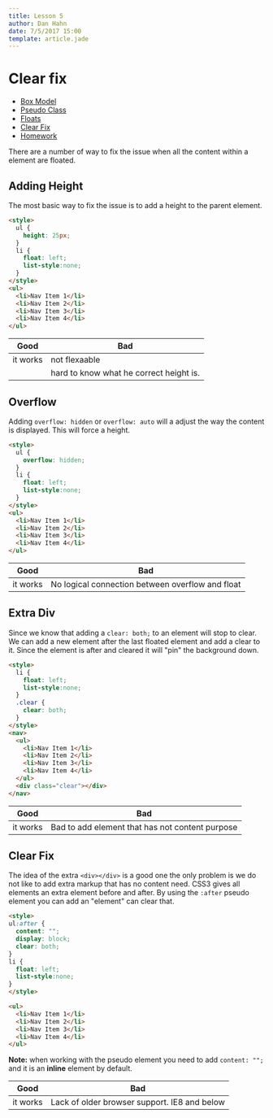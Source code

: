 ```yaml
---
title: Lesson 5
author: Dan Hahn
date: 7/5/2017 15:00
template: article.jade
---
```


# Clear fix

* [Box Model]()
* [Pseudo Class](pseudo.html)
* [Floats](floats.html)
* [Clear Fix](clear-fix.html)
* [Homework](homework.html)

There are a number of way to fix the issue when all the content within a element are floated.

## Adding Height

The most basic way to fix the issue is to add a height to the parent element.

```html
<style>
  ul {
    height: 25px;
  }
  li {
    float: left;
    list-style:none;
  }
</style>
<ul>
  <li>Nav Item 1</li>
  <li>Nav Item 2</li>
  <li>Nav Item 3</li>
  <li>Nav Item 4</li>
</ul>
```

| Good     | Bad                                     |
|----------|-----------------------------------------|
| it works | not flexaable                           |
|          | hard to know what he correct height is. |

## Overflow

Adding `overflow: hidden` or `overflow: auto` will a adjust the way the content is displayed.  This will force a height.
```html
<style>
  ul {
    overflow: hidden;
  }
  li {
    float: left;
    list-style:none;
  }
</style>
<ul>
  <li>Nav Item 1</li>
  <li>Nav Item 2</li>
  <li>Nav Item 3</li>
  <li>Nav Item 4</li>
</ul>
```

Good     | Bad
---------|-------------------------------------------------
it works | No logical connection between overflow and float

## Extra Div

Since we know that adding a `clear: both;` to an element will stop to clear. We can add a new element after the last floated element and add a clear to it. Since the element is after and cleared it will "pin" the background down.
```html
<style>
  li {
    float: left;
    list-style:none;
  }
  .clear {
    clear: both;
  }
</style>
<nav>
  <ul>
    <li>Nav Item 1</li>
    <li>Nav Item 2</li>
    <li>Nav Item 3</li>
    <li>Nav Item 4</li>
  </ul>
  <div class="clear"></div>
</nav>
```

| Good     | Bad                                             |
|----------|-------------------------------------------------|
| it works | Bad to add element that has not content purpose |

## Clear Fix

The idea of the extra `<div></div>` is a good one the only problem is we do not like to add extra markup that has no content need. CSS3 gives all elements an extra element before and after. By using the `:after` pseudo element you can add an "element" can clear that.
```html
<style>
ul:after {
  content: "";
  display: block;
  clear: both;
}
li {
  float: left;
  list-style:none;
}
</style>

<ul>
  <li>Nav Item 1</li>
  <li>Nav Item 2</li>
  <li>Nav Item 3</li>
  <li>Nav Item 4</li>
</ul>
  ```

**Note:** when working with the pseudo element you need to add `content: "";` and it is an **inline** element by default.

|Good|Bad|
|----|---|
|it works|Lack of older browser support. IE8 and below|
